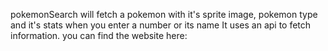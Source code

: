 pokemonSearch will fetch a pokemon with it's sprite image, pokemon type and it's stats when you enter a number or its name
It uses an api to fetch information.
you can find the website here:
